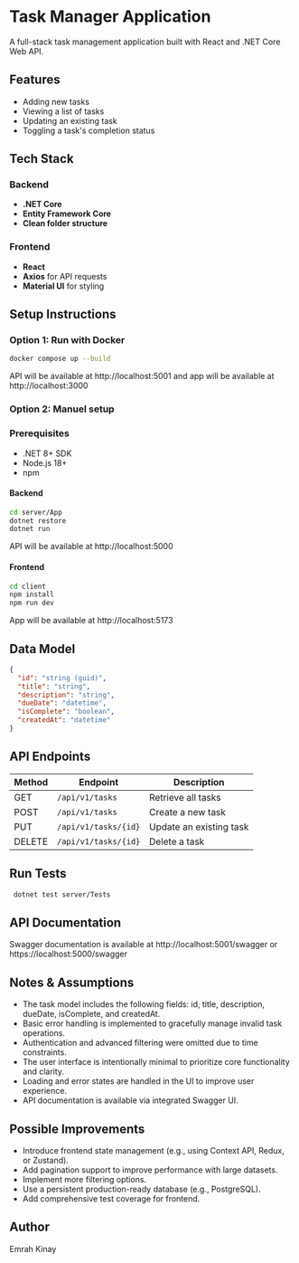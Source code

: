 # Task Manager Application

A full-stack task management application built with React and .NET Core Web API.

## Features

- Adding new tasks
- Viewing a list of tasks
- Updating an existing task
- Toggling a task's completion status

## Tech Stack

### Backend

- **.NET Core**
- **Entity Framework Core**
- **Clean folder structure**

### Frontend

- **React**
- **Axios** for API requests
- **Material UI** for styling

## Setup Instructions

### Option 1: Run with Docker

```bash
docker compose up --build
```

API will be available at http://localhost:5001 and app will be available at http://localhost:3000

### Option 2: Manuel setup

### Prerequisites

- .NET 8+ SDK
- Node.js 18+
- npm

#### Backend

```bash
cd server/App
dotnet restore
dotnet run
```

API will be available at http://localhost:5000

#### Frontend

```bash
cd client
npm install
npm run dev
```

App will be available at http://localhost:5173

## Data Model

```json
{
  "id": "string (guid)",
  "title": "string",
  "description": "string",
  "dueDate": "datetime",
  "isComplete": "boolean",
  "createdAt": "datetime"
}
```

## API Endpoints

| Method | Endpoint             | Description             |
| ------ | -------------------- | ----------------------- |
| GET    | `/api/v1/tasks`      | Retrieve all tasks      |
| POST   | `/api/v1/tasks`      | Create a new task       |
| PUT    | `/api/v1/tasks/{id}` | Update an existing task |
| DELETE | `/api/v1/tasks/{id}` | Delete a task           |

## Run Tests

```bash
 dotnet test server/Tests
```

## API Documentation

Swagger documentation is available at http://localhost:5001/swagger or https://localhost:5000/swagger

## Notes & Assumptions

- The task model includes the following fields: id, title, description, dueDate, isComplete, and createdAt.
- Basic error handling is implemented to gracefully manage invalid task operations.
- Authentication and advanced filtering were omitted due to time constraints.
- The user interface is intentionally minimal to prioritize core functionality and clarity.
- Loading and error states are handled in the UI to improve user experience.
- API documentation is available via integrated Swagger UI.

## Possible Improvements

- Introduce frontend state management (e.g., using Context API, Redux, or Zustand).
- Add pagination support to improve performance with large datasets.
- Implement more filtering options.
- Use a persistent production-ready database (e.g., PostgreSQL).
- Add comprehensive test coverage for frontend.

## Author

Emrah Kinay
